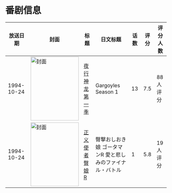 # 番剧信息

|放送日期|封面|标题|日文标题|话数|评分|评分人数|
|---|---|---|---|---|---|---|
|1994-10-24|<img src="https://lain.bgm.tv/pic/cover/c/65/3c/8199_47Faj.jpg" alt="封面" style="width:150px;height:200px;object-fit:cover;">|[夜行神龙 第一季](https://bangumi.tv/subject/8199)|Gargoyles Season 1|13|7.5|88人评分|
|1994-10-24|<img src="https://lain.bgm.tv/pic/cover/c/95/ff/112650_Kpn7N.jpg" alt="封面" style="width:150px;height:200px;object-fit:cover;">|[正义使者臀娘R](https://bangumi.tv/subject/112650)|臀撃おしおき娘 ゴータマンR 愛と悲しみのファイナル・バトル|1|5.8|19人评分|
